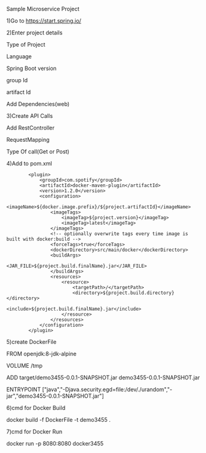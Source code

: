 Sample Microservice Project

1)Go to https://start.spring.io/

2)Enter project details

  Type of Project
  
  Language
  
  Spring Boot version
  
  group Id
  
  artifact Id
  
  Add Dependencies(web)

3)Create API Calls

  Add RestController
  
  RequestMapping
  
  Type Of call(Get or Post)
  

4)Add to pom.xml

            <plugin>
                <groupId>com.spotify</groupId>
                <artifactId>docker-maven-plugin</artifactId>
                <version>1.2.0</version>
                <configuration>
                    <imageName>${docker.image.prefix}/${project.artifactId}</imageName>
                    <imageTags>
                        <imageTag>${project.version}</imageTag>
                        <imageTag>latest</imageTag>
                    </imageTags>
                    <!-- optionally overwrite tags every time image is built with docker:build -->
                    <forceTags>true</forceTags>
                    <dockerDirectory>src/main/docker</dockerDirectory>
                    <buildArgs>
                        <JAR_FILE>${project.build.finalName}.jar</JAR_FILE>
                    </buildArgs>
                    <resources>
                        <resource>
                            <targetPath>/</targetPath>
                            <directory>${project.build.directory}</directory>
                            <include>${project.build.finalName}.jar</include>
                        </resource>
                    </resources>
                </configuration>
            </plugin>
	
5)create DockerFile 

   FROM openjdk:8-jdk-alpine
   
   VOLUME /tmp
   
   ADD target/demo3455-0.0.1-SNAPSHOT.jar demo3455-0.0.1-SNAPSHOT.jar
   
   ENTRYPOINT ["java","-Djava.security.egd=file:/dev/./urandom","-jar","demo3455-0.0.1-SNAPSHOT.jar"]
	
6)cmd for Docker Build
			
   docker build -f DockerFile -t demo3455 .

7)cmd for Docker Run 

   docker run -p 8080:8080 docker3455
